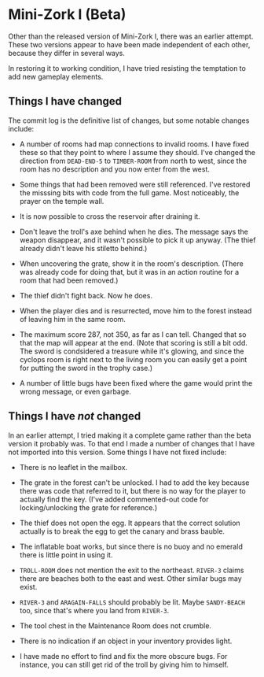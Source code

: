 # Mini-Zork I (Beta)

Other than the released version of Mini-Zork I, there was an earlier
attempt. These two versions appear to have been made independent of
each other, because they differ in several ways.

In restoring it to working condition, I have tried resisting the
temptation to add new gameplay elements.

## Things I have changed

The commit log is the definitive list of changes, but some notable
changes include:

* A number of rooms had map connections to invalid rooms. I have fixed
  these so that they point to where I assume they should. I've changed
  the direction from ```DEAD-END-5``` to ```TIMBER-ROOM``` from north
  to west, since the room has no description and you now enter from
  the west.

* Some things that had been removed were still referenced. I've
  restored the misssing bits with code from the full game. Most
  noticeably, the prayer on the temple wall.

* It is now possible to cross the reservoir after draining it.

* Don't leave the troll's axe behind when he dies. The message says
  the weapon disappear, and it wasn't possible to pick it up anyway.
  (The thief already didn't leave his stiletto behind.)

* When uncovering the grate, show it in the room's description. (There
  was already code for doing that, but it was in an action routine for
  a room that had been removed.)

* The thief didn't fight back. Now he does.

* When the player dies and is resurrected, move him to the forest
  instead of leaving him in the same room.

* The maximum score 287, not 350, as far as I can tell. Changed that
  so that the map will appear at the end. (Note that scoring is still
  a bit odd. The sword is condsidered a treasure while it's glowing,
  and since the cyclops room is right next to the living room you can
  easily get a point for putting the sword in the trophy case.)

* A number of little bugs have been fixed where the game would print
  the wrong message, or even garbage.

## Things I have *not* changed

In an earlier attempt, I tried making it a complete game rather than the beta version it probably was. To that end I made a number of changes that I have not imported into this version. Some things I have not fixed include:

* There is no leaflet in the mailbox.

* The grate in the forest can't be unlocked. I had to add the key
  because there was code that referred to it, but there is no way for
  the player to actually find the key. (I've added commented-out code
  for locking/unlocking the grate for reference.)

* The thief does not open the egg. It appears that the correct
  solution actually is to break the egg to get the canary and brass
  bauble.

* The inflatable boat works, but since there is no buoy and no emerald
  there is little point in using it.

* ```TROLL-ROOM``` does not mention the exit to the northeast.
  ```RIVER-3``` claims there are beaches both to the east and west.
  Other similar bugs may exist.

* ```RIVER-3``` and ```ARAGAIN-FALLS``` should probably be lit. Maybe
  ```SANDY-BEACH``` too, since that's where you land from
  ```RIVER-3```.

* The tool chest in the Maintenance Room does not crumble.

* There is no indication if an object in your inventory provides
  light.

* I have made no effort to find and fix the more obscure bugs. For
  instance, you can still get rid of the troll by giving him to
  himself.
